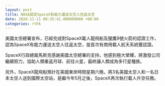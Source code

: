 ```yaml
---
layout: post
title: NASA認定SpaceX有能力運送太空人往返太空
date: 2020-11-11 08:35:41.000000000 +08:00
categories: rthk
---
```


美國太空總署宣布，已經完成對SpaceX載人龍飛船及獵鷹9號火箭的認證工作，認為SpaceX有能力運送太空人往返太空，是首次有商用載人航天系統獲認證。

SpaceX行政總裁馬斯克感謝美國太空總署的支持，他感到極大榮耀，將激發公司繼續努力，協助人類重返月球、前往火星，最終讓人類成為多行星種族。

另外，SpaceX龍飛船預計在美國東岸時間星期六晚，將3名美國太空人和一名日本太空人送到國際太空站，是繼今年5月之後，SpaceX再次執行載人升空任務。
